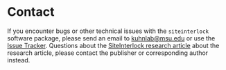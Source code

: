 # Contact

If you encounter bugs or other technical issues with the `siteinterlock` software package, please send an email to [kuhnlab@msu.edu](mailto:kuhnlab@msu.edu) or use the [Issue Tracker](https://github.com/psa-lab/siteinterlock/issues). Questions about the [SiteInterlock research article](cite/index.html) about the research article, please contact the publisher or corresponding author instead.
